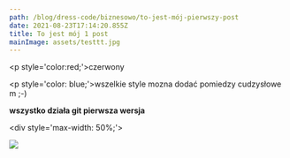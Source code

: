 ```yaml
---
path: /blog/dress-code/biznesowo/to-jest-mój-pierwszy-post
date: 2021-08-23T17:14:20.855Z
title: To jest mój 1 post
mainImage: assets/testtt.jpg
---
```

<p style='color:red;'>czerwony</p>

<p style='color: blue;'>wszelkie style mozna dodać pomiedzy cudzysłowem ;-)</p>

**wszystko działa git pierwsza wersja**

<div style='max-width: 50%;'>

![](assets/man-walking-dog.jpg)

</div>